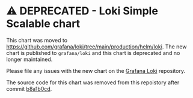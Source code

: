 # ⚠️  DEPRECATED - Loki  Simple Scalable chart

This chart was moved to <https://github.com/grafana/loki/tree/main/production/helm/loki>. The new chart is published to `grafana/loki` and this chart is deprecated and no longer maintained.

Please file any issues with the new chart on the [Grafana Loki](https://github.com/grafana/loki) repository.

The source code for this chart was removed from this repoistory after commit [b8a1b0cd](https://github.com/grafana/helm-charts/commit/b8a1b0cd8ffac1f5e6242d6aa1cba907cf2ec17f).
